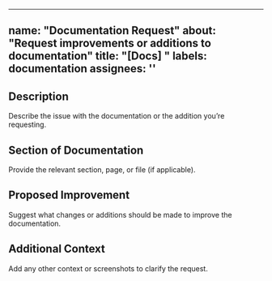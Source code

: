 ______________________________________________________________________

## name: "Documentation Request" about: "Request improvements or additions to documentation" title: "[Docs] " labels: documentation assignees: ''

## Description

Describe the issue with the documentation or the addition you’re requesting.

## Section of Documentation

Provide the relevant section, page, or file (if applicable).

## Proposed Improvement

Suggest what changes or additions should be made to improve the documentation.

## Additional Context

Add any other context or screenshots to clarify the request.
